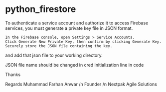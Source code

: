 # python_firestore

To authenticate a service account and authorize it to access Firebase services, you must generate a private key file in JSON format.

    In the Firebase console, open Settings > Service Accounts.
    Click Generate New Private Key, then confirm by clicking Generate Key.
    Securely store the JSON file containing the key.

and add that json file to your working directory.

JSON file name should be changed in cred initialization line in code

Thanks

Regards
Muhammad Farhan Anwar /n
Founder /n
Nextpak Agile Solutions

